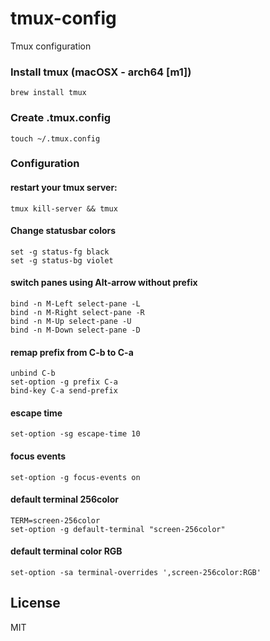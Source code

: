 # tmux-config
Tmux configuration

### Install tmux (macOSX - arch64 [m1])
```
brew install tmux
```

### Create .tmux.config
```
touch ~/.tmux.config
```

### Configuration

#### restart your tmux server:
``` 
tmux kill-server && tmux 
```

#### Change statusbar colors
```
set -g status-fg black
set -g status-bg violet
```

#### switch panes using Alt-arrow without prefix
```
bind -n M-Left select-pane -L 
bind -n M-Right select-pane -R
bind -n M-Up select-pane -U
bind -n M-Down select-pane -D
```

#### remap prefix from C-b to C-a
```
unbind C-b
set-option -g prefix C-a
bind-key C-a send-prefix
```

#### escape time
```
set-option -sg escape-time 10
```

#### focus events
```
set-option -g focus-events on
```

#### default terminal 256color
```
TERM=screen-256color
set-option -g default-terminal "screen-256color"
```

#### default terminal color RGB
```
set-option -sa terminal-overrides ',screen-256color:RGB'
```

## License
MIT
